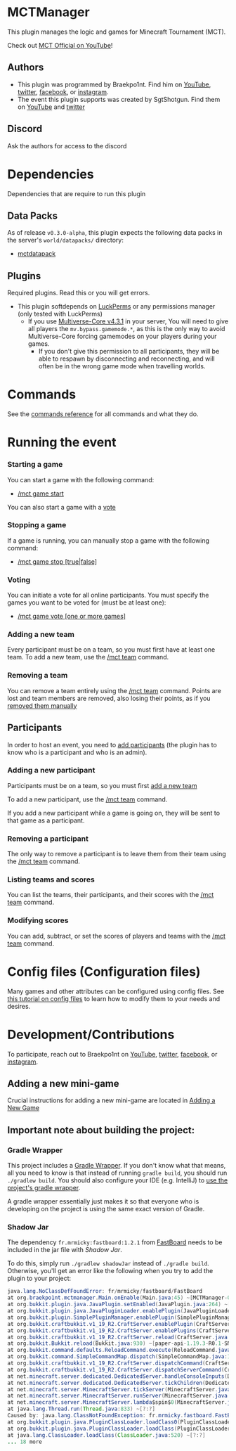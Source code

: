 # MCTManager

This plugin manages the logic and games for Minecraft Tournament (MCT). 

Check out [MCT Official on YouTube](https://www.youtube.com/channel/UCDHWFMl0D8vREh7aKzJjzow)!

## Authors
- This plugin was programmed by Braekpo1nt. Find him on [YouTube](https://www.youtube.com/@braekpo1nt), [twitter](https://twitter.com/braekpo1nt), [facebook](https://www.facebook.com/Braekpo1nt/), or [instagram](https://www.instagram.com/braekpo1nt/).
- The event this plugin supports was created by SgtShotgun. Find them on [YouTube](https://www.youtube.com/@SgtShotgun) and [twitter](https://twitter.com/SgtShotgun1) 

## Discord
Ask the authors for access to the discord

# Dependencies
Dependencies that are require to run this plugin

## Data Packs
As of release `v0.3.0-alpha`, this plugin expects the following data packs in the server's `world/datapacks/` directory:
- [mctdatapack](https://github.com/Braekpo1nt/mctdatapack)

## Plugins
Required plugins. Read this or you will get errors. 

- This plugin softdepends on [LuckPerms](https://www.spigotmc.org/resources/luckperms.28140/) or any permissions manager (only tested with LuckPerms)
  - If you use [Multiverse-Core v4.3.1](https://github.com/Multiverse/Multiverse-Core/releases/tag/v4.3.1) in your server, You will need to give all players the `mv.bypass.gamemode.*`, as this is the only way to avoid Multiverse-Core forcing gamemodes on your players during your games. 
    - If you don't give this permission to all participants, they will be able to respawn by disconnecting and reconnecting, and will often be in the wrong game mode when travelling worlds. 

# Commands

See the [commands reference](./docs/commands.md) for all commands and what they do.

# Running the event

### Starting a game
You can start a game with the following command:

- [/mct game start <game>](./docs/commands.md#mct-game)

You can also start a game with a [vote](#voting)

### Stopping a game
If a game is running, you can manually stop a game with the following command:

- [/mct game stop [true|false]](./docs/commands.md#mct-game)

### Voting

You can initiate a vote for all online participants. You must specify the games you want to be voted for (must be at least one):

- [/mct game vote [one or more games]](./docs/commands.md#mct-game)

### Adding a new team
Every participant must be on a team, so you must first have at least one team. To add a new team, use the [/mct team](./docs/commands.md#mct-team) command.

### Removing a team
You can remove a team entirely using the [/mct team](./docs/commands.md#mct-team) command. Points are lost and team members are removed, also losing their points, as if you [removed them manually](#removing-a-participant)


## Participants
In order to host an event, you need to [add participants](#adding-a-new-participant) (the plugin has to know who is a participant and who is an admin).

### Adding a new participant
Participants must be on a team, so you must first [add a new team](#adding-a-new-team)

To add a new participant, use the [/mct team](./docs/commands.md#mct-team) command.

If you add a new participant while a game is going on, they will be sent to that game as a participant. 

### Removing a participant
The only way to remove a participant is to leave them from their team using the [/mct team](./docs/commands.md#mct-team) command.

### Listing teams and scores

You can list the teams, their participants, and their scores with the [/mct team](./docs/commands.md#mct-team) command.

### Modifying scores

You can add, subtract, or set the scores of players and teams with the [/mct team](./docs/commands.md#mct-team) command.

# Config files (Configuration files)

Many games and other attributes can be configured using config files. See [this tutorial on config files](./docs/configuration.md) to learn how to modify them to your needs and desires. 

# Development/Contributions

To participate, reach out to Braekpo1nt on [YouTube](https://www.youtube.com/@braekpo1nt), [twitter](https://twitter.com/braekpo1nt), [facebook](https://www.facebook.com/Braekpo1nt/), or [instagram](https://www.instagram.com/braekpo1nt/). 

## Adding a new mini-game

Crucial instructions for adding a new mini-game are located in [Adding a New Game](./docs/adding-new-game.md)

## **Important note about building the project:**

### Gradle Wrapper
This project includes a [Gradle Wrapper](https://docs.gradle.org/current/userguide/gradle_wrapper.html). If you don't know what that means, all you need to know is that instead of running `gradle build`, you should run `./gradlew build`. You should also configure your IDE (e.g. IntelliJ) to [use the project's gradle wrapper](https://www.jetbrains.com/idea/guide/tutorials/working-with-gradle/gradle-wrapper/). 

A gradle wrapper essentially just makes it so that everyone who is developing on the project is using the same exact version of Gradle. 

### Shadow Jar
The dependency `fr.mrmicky:fastboard:1.2.1` from [FastBoard](https://github.com/MrMicky-FR/FastBoard) needs to be included in the jar file with *Shadow Jar*. 

To do this, simply run `./gradlew shadowJar` instead of `./gradle build`. Otherwise, you'll get an error like the following when you try to add the plugin to your project:
```java
java.lang.NoClassDefFoundError: fr/mrmicky/fastboard/FastBoard
at org.braekpo1nt.mctmanager.Main.onEnable(Main.java:45) ~[MCTManager-0.1.0.jar:?]
at org.bukkit.plugin.java.JavaPlugin.setEnabled(JavaPlugin.java:264) ~[paper-api-1.19.3-R0.1-SNAPSHOT.jar:?]
at org.bukkit.plugin.java.JavaPluginLoader.enablePlugin(JavaPluginLoader.java:371) ~[paper-api-1.19.3-R0.1-SNAPSHOT.jar:?]
at org.bukkit.plugin.SimplePluginManager.enablePlugin(SimplePluginManager.java:544) ~[paper-api-1.19.3-R0.1-SNAPSHOT.jar:?]
at org.bukkit.craftbukkit.v1_19_R2.CraftServer.enablePlugin(CraftServer.java:578) ~[paper-1.19.3.jar:git-Paper-384]
at org.bukkit.craftbukkit.v1_19_R2.CraftServer.enablePlugins(CraftServer.java:492) ~[paper-1.19.3.jar:git-Paper-384]
at org.bukkit.craftbukkit.v1_19_R2.CraftServer.reload(CraftServer.java:1038) ~[paper-1.19.3.jar:git-Paper-384]
at org.bukkit.Bukkit.reload(Bukkit.java:930) ~[paper-api-1.19.3-R0.1-SNAPSHOT.jar:?]
at org.bukkit.command.defaults.ReloadCommand.execute(ReloadCommand.java:54) ~[paper-api-1.19.3-R0.1-SNAPSHOT.jar:?]
at org.bukkit.command.SimpleCommandMap.dispatch(SimpleCommandMap.java:155) ~[paper-api-1.19.3-R0.1-SNAPSHOT.jar:?]
at org.bukkit.craftbukkit.v1_19_R2.CraftServer.dispatchCommand(CraftServer.java:929) ~[paper-1.19.3.jar:git-Paper-384]
at org.bukkit.craftbukkit.v1_19_R2.CraftServer.dispatchServerCommand(CraftServer.java:892) ~[paper-1.19.3.jar:git-Paper-384]
at net.minecraft.server.dedicated.DedicatedServer.handleConsoleInputs(DedicatedServer.java:494) ~[paper-1.19.3.jar:git-Paper-384]
at net.minecraft.server.dedicated.DedicatedServer.tickChildren(DedicatedServer.java:441) ~[paper-1.19.3.jar:git-Paper-384]
at net.minecraft.server.MinecraftServer.tickServer(MinecraftServer.java:1397) ~[paper-1.19.3.jar:git-Paper-384]
at net.minecraft.server.MinecraftServer.runServer(MinecraftServer.java:1173) ~[paper-1.19.3.jar:git-Paper-384]
at net.minecraft.server.MinecraftServer.lambda$spin$0(MinecraftServer.java:316) ~[paper-1.19.3.jar:git-Paper-384]
at java.lang.Thread.run(Thread.java:833) ~[?:?]
Caused by: java.lang.ClassNotFoundException: fr.mrmicky.fastboard.FastBoard
at org.bukkit.plugin.java.PluginClassLoader.loadClass0(PluginClassLoader.java:177) ~[paper-api-1.19.3-R0.1-SNAPSHOT.jar:?]
at org.bukkit.plugin.java.PluginClassLoader.loadClass(PluginClassLoader.java:124) ~[paper-api-1.19.3-R0.1-SNAPSHOT.jar:?]
at java.lang.ClassLoader.loadClass(ClassLoader.java:520) ~[?:?]
... 18 more
```


